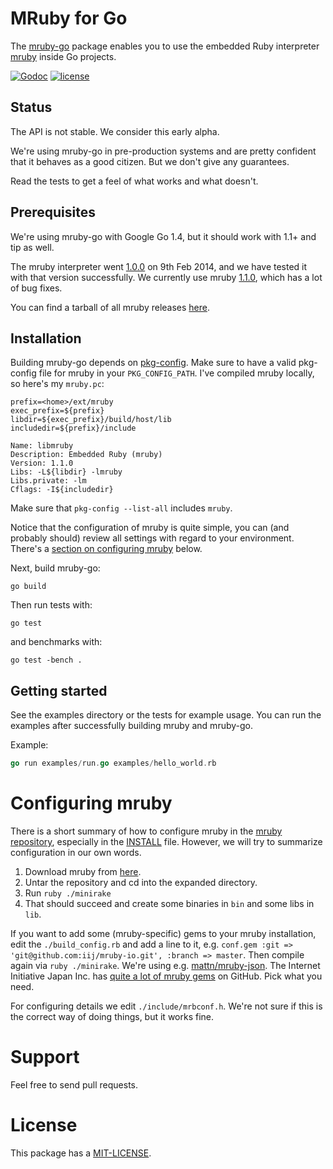 # MRuby for Go

The [mruby-go](https://github.com/olivere/mruby-go) package enables you
to use the embedded Ruby interpreter [mruby](https://github.com/mruby/mruby)
inside Go projects.

[![Godoc](http://img.shields.io/badge/godoc-reference-blue.svg?style=flat)](https://godoc.org/github.com/olivere/mruby-go)
[![license](http://img.shields.io/badge/license-MIT-red.svg?style=flat)](https://raw.githubusercontent.com/olivere/mruby-go/master/MIT-LICENSE)


## Status

The API is not stable. We consider this early alpha.

We're using mruby-go in pre-production systems and are pretty confident
that it behaves as a good citizen. But we don't give any guarantees.

Read the tests to get a feel of what works and what doesn't.


## Prerequisites

We're using mruby-go with Google Go 1.4, but it should work with 1.1+ and
tip as well.

The mruby interpreter went [1.0.0](http://www.mruby.org/releases/2014/02/09/mruby-1.0.0-released.html)
on 9th Feb 2014, and we have tested it with that version successfully.
We currently use mruby [1.1.0](http://www.mruby.org/releases/2014/11/19/mruby-1.1.0-released.html),
which has a lot of bug fixes.

You can find a tarball of all mruby releases [here](https://github.com/mruby/mruby/releases).


## Installation

Building mruby-go depends on [pkg-config](http://www.freedesktop.org/wiki/Software/pkg-config/).
Make sure to have a valid pkg-config file for mruby in your
`PKG_CONFIG_PATH`. I've compiled mruby locally, so here's my `mruby.pc`:

    prefix=<home>/ext/mruby
    exec_prefix=${prefix}
    libdir=${exec_prefix}/build/host/lib
    includedir=${prefix}/include

    Name: libmruby
    Description: Embedded Ruby (mruby)
    Version: 1.1.0
    Libs: -L${libdir} -lmruby
    Libs.private: -lm
    Cflags: -I${includedir}

Make sure that `pkg-config --list-all` includes `mruby`.

Notice that the configuration of mruby is quite simple, you can (and
probably should) review all settings with regard to your environment.
There's a [section on configuring mruby](#mruby-config) below.

Next, build mruby-go:

    go build

Then run tests with:

    go test

and benchmarks with:

    go test -bench .


## Getting started

See the examples directory or the tests for example usage. You can run the
examples after successfully building mruby and mruby-go.

Example:

```go
go run examples/run.go examples/hello_world.rb
```


# <a name="mruby-config">Configuring mruby</a>

There is a short summary of how to configure mruby in the
[mruby repository](https://github.com/mruby/mruby),
especially in
the [INSTALL](https://github.com/mruby/mruby/blob/master/INSTALL) file.
However, we will try to summarize configuration in our own words.

1. Download mruby from [here](https://github.com/mruby/mruby/releases).
1. Untar the repository and cd into the expanded directory.
1. Run `ruby ./minirake`
1. That should succeed and create some binaries in `bin` and some libs
   in `lib`.

If you want to add some (mruby-specific) gems to your mruby installation,
edit the `./build_config.rb` and add a line to it, e.g.
`conf.gem :git => 'git@github.com:iij/mruby-io.git', :branch => master`.
Then compile again via `ruby ./minirake`. We're using e.g.
[mattn/mruby-json](https://github.com/mattn/mruby-json).
The Internet Initiative Japan Inc. has
[quite a lot of mruby gems](https://github.com/iij) on GitHub.
Pick what you need.

For configuring details we edit `./include/mrbconf.h`.
We're not sure if this is the correct way of doing things, but it works fine.


# Support

Feel free to send pull requests.


# License

This package has a [MIT-LICENSE](https://github.com/olivere/mruby-go/MIT-LICENSE).
